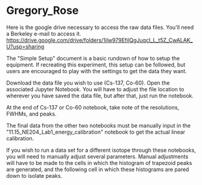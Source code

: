 # Gregory_Rose

Here is the google drive necessary to access the raw data files. You'll need a Berkeley e-mail to access it.
https://drive.google.com/drive/folders/1ilw979EfilQgJuqcI_L_t5Z_CwALAK_U?usp=sharing

The "Simple Setup" document is a basic rundown of how to setup the equipment. If recreating this experiment, this setup can be followed, but users are encouraged to play with the settings to get the data they want.

Download the data file you wish to use (Cs-137, Co-60). Open the associated Jupyter Notebook. You will have to adjust the file location to wherever you have saved the data file, but after that, just run the notebook.

At the end of Cs-137 or Co-60 notebook, take note of the resolutions, FWHMs, and peaks.

The final data from the other two notebooks must be manually input in the "11.15_NE204_Lab1_energy_calibration" notebook to get the actual linear calibration.

If you wish to run a data set for a different isotope through these notebooks, you will need to manually adjust several parameters. Manual adjustments will have to be made to the cells in which the histogram of trapezoid peaks are generated, and the following cell in which these histograms are pared down to isolate peaks. 

